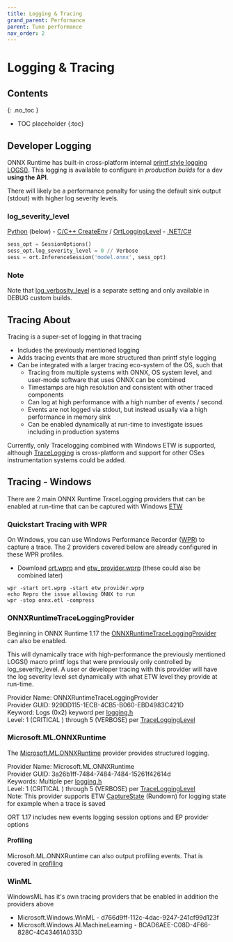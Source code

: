 ```yaml
---
title: Logging & Tracing
grand_parent: Performance
parent: Tune performance
nav_order: 2
---
```


# Logging & Tracing

## Contents
{: .no_toc }

* TOC placeholder
{:toc}


## Developer Logging

ONNX Runtime has built-in cross-platform internal [printf style logging LOGS()](https://github.com/microsoft/onnxruntime/blob/main/include/onnxruntime/core/common/logging/macros.h). This logging is available to configure in *production builds* for a dev **using the API**.

There will likely be a performance penalty for using the default sink output (stdout) with higher log severity levels.

### log_severity_level
[Python](https://onnxruntime.ai/docs/api/python/api_summary.html#onnxruntime.SessionOptions.log_severity_level) (below) - [C/C++ CreateEnv](https://onnxruntime.ai/docs/api/c/struct_ort_api.html#a22085f699a2d1adb52f809383f475ed1) / [OrtLoggingLevel](https://onnxruntime.ai/docs/api/c/group___global.html#ga1c0fbcf614dbd0e2c272ae1cc04c629c) - [.NET/C#](https://onnxruntime.ai/docs/api/csharp/api/Microsoft.ML.OnnxRuntime.SessionOptions.html#Microsoft_ML_OnnxRuntime_SessionOptions_LogSeverityLevel)
```python
sess_opt = SessionOptions()
sess_opt.log_severity_level = 0 // Verbose
sess = ort.InferenceSession('model.onnx', sess_opt)
```

### Note
Note that [log_verbosity_level](https://onnxruntime.ai/docs/api/python/api_summary.html#onnxruntime.SessionOptions.log_verbosity_level) is a separate setting and only available in DEBUG custom builds.

## Tracing About

Tracing is a super-set of logging in that tracing 
- Includes the previously mentioned logging
- Adds tracing events that are more structured than printf style logging
- Can be integrated with a larger tracing eco-system of the OS, such that
  - Tracing from multiple systems with ONNX, OS system level, and user-mode software that uses ONNX can be combined
  - Timestamps are high resolution and consistent with other traced components
  - Can log at high performance with a high number of events / second.
  - Events are not logged via stdout, but instead usually via a high performance in memory sink
  - Can be enabled dynamically at run-time to investigate issues including in production systems

Currently, only Tracelogging combined with Windows ETW is supported, although [TraceLogging](https://github.com/microsoft/tracelogging) is cross-platform and support for other OSes instrumentation systems could be added.

## Tracing - Windows

There are 2 main ONNX Runtime TraceLogging providers that can be enabled at run-time that can be captured with Windows [ETW](https://learn.microsoft.com/en-us/windows-hardware/test/weg/instrumenting-your-code-with-etw)

### Quickstart Tracing with WPR

On Windows, you can use Windows Performance Recorder ([WPR](https://learn.microsoft.com/en-us/windows-hardware/test/wpt/wpr-command-line-options)) to capture a trace. The 2 providers covered below are already configured in these WPR profiles.

- Download [ort.wprp](https://github.com/microsoft/onnxruntime/blob/main/ort.wprp) and [etw_provider.wprp](https://github.com/microsoft/onnxruntime/blob/main/onnxruntime/test/platform/windows/logging/etw_provider.wprp) (these could also be combined later)

```dos
wpr -start ort.wprp -start etw_provider.wprp
echo Repro the issue allowing ONNX to run
wpr -stop onnx.etl -compress
```

### ONNXRuntimeTraceLoggingProvider
Beginning in ONNX Runtime 1.17 the [ONNXRuntimeTraceLoggingProvider](https://github.com/microsoft/onnxruntime/blob/main/onnxruntime/test/platform/windows/logging/HowToValidateEtwSinkOutput.md) can also be enabled.

This will dynamically trace with high-performance the previously mentioned LOGS() macro printf logs that were previously only controlled by log_severity_level. A user or developer tracing with this provider will have the log severity level set dynamically with what ETW level they provide at run-time.

Provider Name: ONNXRuntimeTraceLoggingProvider  
Provider GUID: 929DD115-1ECB-4CB5-B060-EBD4983C421D  
Keyword: Logs (0x2) keyword per [logging.h](https://github.com/ivberg/onnxruntime/blob/9cb97ee507b9b45d4a896f663590083e7e7568ac/include/onnxruntime/core/common/logging/logging.h#L83)  
Level: 1 (CRITICAL ) through 5 (VERBOSE) per [TraceLoggingLevel](https://learn.microsoft.com/en-us/windows/win32/api/traceloggingprovider/nf-traceloggingprovider-tracelogginglevel#remarks)  

### Microsoft.ML.ONNXRuntime

The [Microsoft.ML.ONNXRuntime](https://github.com/microsoft/onnxruntime/blob/main/onnxruntime/core/platform/windows/telemetry.cc#L47) provider provides structured logging.  

Provider Name: Microsoft.ML.ONNXRuntime  
Provider GUID: 3a26b1ff-7484-7484-7484-15261f42614d  
Keywords: Multiple per [logging.h](https://github.com/ivberg/onnxruntime/blob/9cb97ee507b9b45d4a896f663590083e7e7568ac/include/onnxruntime/core/common/logging/logging.h#L81)  
Level: 1 (CRITICAL ) through 5 (VERBOSE) per [TraceLoggingLevel](https://learn.microsoft.com/en-us/windows/win32/api/traceloggingprovider/nf-traceloggingprovider-tracelogginglevel#remarks)  
Note: This provider supports ETW [CaptureState](https://learn.microsoft.com/en-us/windows-hardware/test/wpt/capturestateonsave) (Rundown) for logging state for example when a trace is saved

ORT 1.17 includes new events logging session options and EP provider options

#### Profiling

Microsoft.ML.ONNXRuntime can also output profiling events. That is covered in [profiling](profiling-tools.md)

### WinML

WindowsML has it's own tracing providers that be enabled in addition the providers above

- Microsoft.Windows.WinML - d766d9ff-112c-4dac-9247-241cf99d123f
- Microsoft.Windows.AI.MachineLearning - BCAD6AEE-C08D-4F66-828C-4C43461A033D